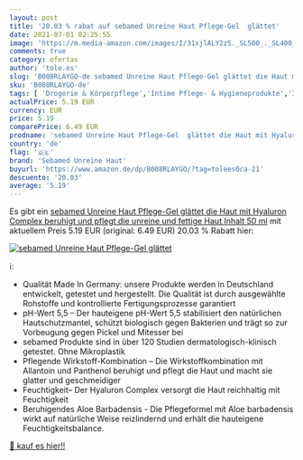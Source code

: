 ```yaml
---
layout: post
title: '20.03 % rabat auf sebamed Unreine Haut Pflege-Gel  glättet'
date: 2021-07-01 02:25:55
image: 'https://m.media-amazon.com/images/I/31xjlALY2zS._SL500_._SL400_.jpg'
comments: true
category: ofertas
author: 'tole.es'
slug: 'B008RLAYGO-de sebamed Unreine Haut Pflege-Gel glättet die Haut mit...'
sku: 'B008RLAYGO-de'
tags: [ 'Drogerie & Körperpflege','Intime Pflege- & Hygieneprodukte','Intimpflege','sebamed unreine haut', ]
actualPrice: 5.19 EUR
currency: EUR
price: 5.19
comparePrice: 6.49 EUR
prodname: 'sebamed Unreine Haut Pflege-Gel  glättet die Haut mit Hyaluron Complex  beruhigt und pflegt die unreine und fettige Haut  Inhalt 50 ml'
country: 'de'
flag: '🇩🇪'
brand: 'Sebamed Unreine Haut'
buyurl: 'https://www.amazon.de/dp/B008RLAYGO/?tag=tolees0ca-21'
descuento: '20.03'
average: '5.19'
---
```


Es gibt ein [sebamed Unreine Haut Pflege-Gel  glättet die Haut mit Hyaluron Complex  beruhigt und pflegt die unreine und fettige Haut  Inhalt 50 ml](https://www.amazon.de/dp/B008RLAYGO/?tag=tolees0ca-21) mit aktuellem Preis 5.19 EUR (original: 6.49 EUR) 20.03 % Rabatt hier:

[![sebamed Unreine Haut Pflege-Gel  glättet](https://m.media-amazon.com/images/I/31xjlALY2zS._SL500_._SL400_.jpg)](https://www.amazon.de/dp/B008RLAYGO/?tag=tolees0ca-21)

ℹ️:

- Qualität Made In Germany: unsere Produkte werden in Deutschland entwickelt, getestet und hergestellt. Die Qualität ist durch ausgewählte Rohstoffe und kontrollierte Fertigungsprozesse garantiert
- pH-Wert 5,5 – Der hauteigene pH-Wert 5,5 stabilisiert den natürlichen Hautschutzmantel, schützt biologisch gegen Bakterien und trägt so zur Vorbeugung gegen Pickel und Mitesser bei
- sebamed Produkte sind in über 120 Studien dermatologisch-klinisch getestet. Ohne Mikroplastik
- Pflegende Wirkstoff-Kombination – Die Wirkstoffkombination mit Allantoin und Panthenol beruhigt und pflegt die Haut und macht sie glatter und geschmeidiger
- Feuchtigkeit– Der Hyaluron Complex versorgt die Haut reichhaltig mit Feuchtigkeit
- Beruhigendes Aloe Barbadensis - Die Pflegeformel mit Aloe barbadensis wirkt auf natürliche Weise reizlindernd und erhält die hauteigene Feuchtigkeitsbalance.

[🛒 kauf es hier!!](https://www.amazon.de/dp/B008RLAYGO/?tag=tolees0ca-21)
